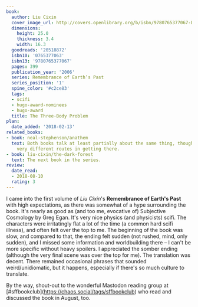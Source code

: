 ```yaml
---
book:
  author: Liu Cixin
  cover_image_url: http://covers.openlibrary.org/b/isbn/9780765377067-L.jpg
  dimensions:
    height: 25.0
    thickness: 3.4
    width: 16.3
  goodreads: '20518872'
  isbn10: '0765377063'
  isbn13: '9780765377067'
  pages: 399
  publication_year: '2006'
  series: Remembrance of Earth’s Past
  series_position: '1'
  spine_color: '#c2ce83'
  tags:
  - scifi
  - hugo-award-nominees
  - hugo-award
  title: The Three-Body Problem
plan:
  date_added: '2018-02-13'
related_books:
- book: neal-stephenson/anathem
  text: Both books talk at least partially about the same thing, though they take
    very different routes in getting there.
- book: liu-cixin/the-dark-forest
  text: The next book in the series.
review:
  date_read:
  - 2018-08-10
  rating: 3
---
```


I came into the first volume of *Liu Cixin*'s **Remembrance of Earth's Past** with high expectations, as there was
somewhat of a hype surrounding the book. It's nearly as good as (and too me, evocative of) Subjective Cosmology by Greg
Egan. It's very nice physics (and physicists) scifi. The characters were irritatingly flat a lot of the time (a common
hard scifi illness), and often felt over the top to me.  The beginning of the book was slow, and compared to
that, the ending felt sudden (not rushed, mind, only sudden), and I missed some information and worldbuilding there – I
can't be more specific without heavy spoilers. I appreciated the somber ending (although the very final scene
was over the top for me).  The translation was decent. There remained occasional phrases that sounded
weird/unidiomatic, but it happens, especially if there's so much culture to translate.

By the way, shout-out to the wonderful Mastodon reading group at [#sffbookclub](<a target="_blank"
href="https://chaos.social/tags/sffbookclub" rel="nofollow">https://chaos.social/tags/sffbookclub</a>) who read and
discussed the book in August, too.

